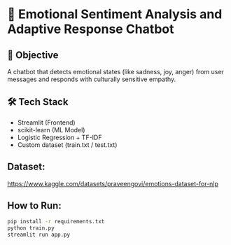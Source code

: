 # 🤖 Emotional Sentiment Analysis and Adaptive Response Chatbot

## 🎯 Objective
A chatbot that detects emotional states (like sadness, joy, anger) from user messages and responds with culturally sensitive empathy.

## 🛠️ Tech Stack
- Streamlit (Frontend)
- scikit-learn (ML Model)
- Logistic Regression + TF-IDF
- Custom dataset (train.txt / test.txt)

##  Dataset:
https://www.kaggle.com/datasets/praveengovi/emotions-dataset-for-nlp

##  How to Run:

```bash
pip install -r requirements.txt
python train.py
streamlit run app.py
